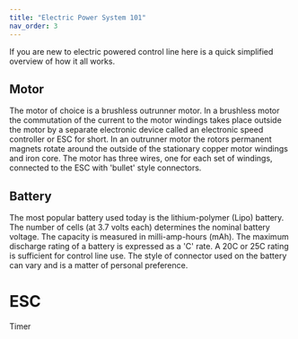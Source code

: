 ```yaml
---
title: "Electric Power System 101"
nav_order: 3
---
```



If you are new to electric powered control line here is a quick simplified overview of how it all works.<br>

## Motor

The motor of choice is a brushless outrunner motor.  In a brushless motor the commutation of the current to the motor windings takes place outside the motor by a separate electronic device called an electronic speed controller or ESC for short.  In an outrunner motor the rotors permanent magnets rotate around the outside of the stationary copper motor windings and iron core.  The motor has three wires, one for each set of windings, connected to the ESC with 'bullet' style connectors.<br>

## Battery

The most popular battery used today is the lithium-polymer (Lipo) battery.  The number of cells (at 3.7 volts each) determines the nominal battery voltage.  The capacity is measured in milli-amp-hours (mAh).  The maximum discharge rating of a battery is expressed as a 'C' rate.  A 20C or 25C rating is sufficient for control line use.  The style of connector used on the battery can vary and is a matter of personal preference.<br>

# ESC


Timer
